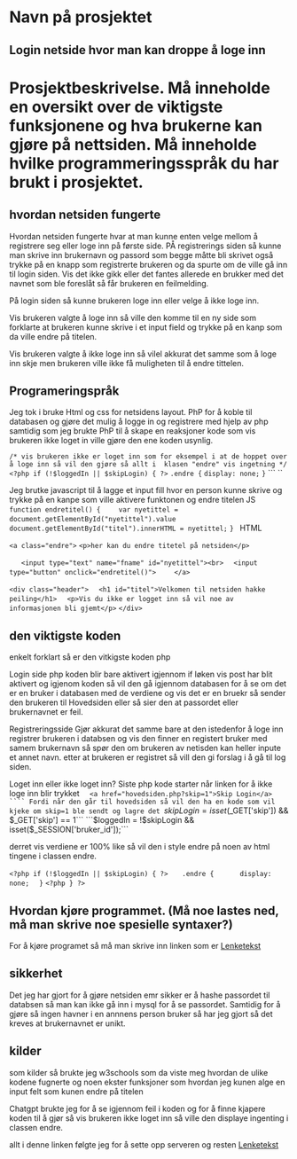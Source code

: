 # Navn på prosjektet
## Login netside hvor man kan droppe å loge inn
# Prosjektbeskrivelse. Må inneholde en oversikt over de viktigste funksjonene og hva brukerne kan gjøre på nettsiden. Må inneholde hvilke programmeringsspråk du har brukt i prosjektet.
## hvordan netsiden fungerte
Hvordan netsiden fungerte hvar at man kunne enten velge mellom å registrere seg eller loge inn på første side.
PÅ registrerings siden så kunne man skrive inn brukernavn og passord som begge måtte bli skrivet også trykke på en knapp som registrerte brukeren og da spurte om de ville gå inn til login siden.
Vis det ikke gikk eller det fantes allerede en brukker med det navnet som ble foreslåt så får brukeren en feilmelding.

På login siden så kunne brukeren loge inn eller velge å ikke loge inn.

Vis brukeren valgte å loge inn så ville den komme til en ny side som forklarte at brukeren kunne skrive i et input field og trykke på en kanp som da ville endre på titelen.

Vis brukeren valgte å ikke loge inn så vilel akkurat det samme som å loge inn skje men brukeren ville ikke få muligheten til å endre tittelen.
## Programeringspråk
Jeg tok i bruke Html og css for netsidens layout.
PhP for å koble til databasen og gjøre det mulig å logge in og registrere med hjelp av php samtidig som jeg brukte PhP til å skape en reaksjoner kode som vis brukeren ikke loget in ville gjøre den ene koden usynlig.

``` /* vis brukeren ikke er loget inn som for eksempel i at de hoppet over å loge inn så vil den gjøre så allt i  klasen "endre" vis ingetning */ ```
``` <?php if (!$loggedIn || $skipLogin) { ?> ```
``` .endre { ```
``` display: none; ```
``` } ```
``` <?php } ?> ``

Jeg brutke javascript til å lagge et input fill hvor en person kunne skrive og trykke på en kanpe som ville aktivere funktonen og endre titelen
JS
```function endretitel() { ```
```    var nyetittel = document.getElementById("nyetittel").value ```
```    document.getElementById("titel").innerHTML = nyetittel; ```
```} ```
HTML

```<a class="endre">```
```<p>her kan du endre titetel på netsiden</p> ```

```    <input type="text" name="fname" id="nyetittel"><br> ```
```   <input type="button" onclick="endretitel()"> ```
```    </a>```

```<div class="header">```
```  <h1 id="titel">Velkomen til netsiden hakke peiling</h1>```
```  <p>Vis du ikke er logget inn så vil noe av informasjonen bli gjemt</p>```
```</div>```

## den viktigste koden
enkelt forklart så er den vitkigste koden php

Login side
php koden blir bare aktivert igjennom if løken vis post har blit aktivert og igjenom koden så vil den gå igjennom databasen for å se om det er en bruker i databasen med de verdiene og vis det er en bruekr så sender den brukeren til Hovedsiden eller så sier den at passordet eller brukernavnet er feil.

Registreringsside
Gjør akkurat det samme bare at den istedenfor å loge inn registrer brukeren i databsen og vis den finner en registert bruker med samem brukernavn så spør den om brukeren av netisden kan heller inpute et annet navn. etter at brukeren er registret så vill den gi forslag i å gå til log siden.

Loget inn eller ikke loget inn?
Siste php kode starter når linken for å ikke loge inn blir trykket
 ```   <a href="hovedsiden.php?skip=1">Skip Login</a> ````
Fordi når den går til hovedsiden så vil den ha en kode som vil kjeke om skip=1 ble sendt og lagre det 
```$skipLogin = isset($_GET['skip']) && $_GET['skip'] == 1```
```$loggedIn = !$skipLogin && isset($_SESSION['bruker_id']);```

derret vis verdiene er 100% like så vil den i style endre på noen av html tingene i classen endre.

```<?php if (!$loggedIn || $skipLogin) { ?> ```
 ```   .endre { ```
 ```       display: none; ```
 ```   } ```
```<?php } ?> ```

## Hvordan kjøre programmet. (Må noe lastes ned, må man skrive noe spesielle syntaxer?)
For å kjøre programet så må man skrive inn linken som er [Lenketekst](http://172.20.128.61/login.php)


## sikkerhet
Det jeg har gjort for å gjøre netsiden emr sikker er å hashe passordet til databsen så man kan ikke gå inn i mysql for å se passordet. Samtidig for å gjøre så ingen havner i en annnens person bruker så har jeg gjort så det kreves at brukernavnet er unikt.


## kilder
som kilder så brukte jeg w3schools som da viste meg hvordan de ulike kodene fugnerte og noen ekster funksjoner som hvordan jeg kunen alge en input felt som kunen endre på titelen

Chatgpt brukte jeg for å se igjennom feil i koden og for å finne kjapere koden til å gjør så vis brukeren ikke loget inn så ville den displaye ingenting i classen endre.

allt i denne linken følgte jeg for å sette opp serveren og resten
[Lenketekst](https://www.notion.so/Eksamsoppgave-IT-18f80e94a4a48065a4a1ef30ce6e73e7)
